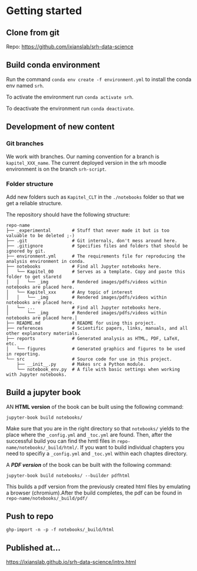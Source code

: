 # Getting started


## Clone from git 

Repo: https://github.com/ixianslab/srh-data-science


## Build conda environment

Run the command `conda env create -f environment.yml` to install the conda env named `srh`.

To activate the environment run `conda activate srh`.

To deactivate the environment run `conda deactivate`.


## Development of new content

### Git branches 
We work with branches. Our naming convention for a branch is `kapitel_XXX_name`. The current deployed version in the srh moodle environment is
on the branch `srh-script`. 

### Folder structure
Add new folders such as `Kapitel_CLT` in the `./notebooks` folder so that we get a reliable structure.

The repository should have the following structure:

    repo-name
    ├── _experimental        # Stuff that never made it but is too valuable to be deleted ;-)   
    ├── .git                 # Git internals, don't mess around here.
    ├── .gitignore           # Specifies files and folders that should be ignored by git.
    ├── environment.yml      # The requirements file for reproducing the analysis environment in conda. 
    ├── notebooks            # Find all Jupyter notebooks here.
    │   └── Kapitel_00       # Serves as a template. Copy and paste this folder to get staretd
    │   │   └── _img         # Rendered images/pdfs/videos within notebooks are placed here.
    │   └── Kapitel_xxx      # Any topic of interest
    │   │   └── _img         # Rendered images/pdfs/videos within notebooks are placed here.
    │   └── ...              # Find all Jupyter notebooks here.
    │       └── _img         # Rendered images/pdfs/videos within notebooks are placed here.│   
    ├── README.md            # README for using this project.
    ├── references           # Scientific papers, links, manuals, and all other explanatory materials.
    ├── reports              # Generated analysis as HTML, PDF, LaTeX, etc.
    │   └── figures          # Generated graphics and figures to be used in reporting.
    └── src                  # Source code for use in this project.
        ├── __init__.py      # Makes src a Python module.
        └── notebook_env.py  # A file with basic settings when working with Jupyter notebooks.
        
## Build a jupyter book

AN **HTML version** of the book can be built using the following command:

`jupyter-book build notebooks/` 

Make sure that you are in the right directory so that `notebooks/` yields to the place where the `_config.yml` and `_toc.yml` are found. 
Then, after the successful build you can find the hmtl files in `repo-name/notebooks/_build/html/`. If you want to build individual chapters you need to specifiy a `_config.yml` and `_toc.yml` within each chaptes directory. 

A ***PDF version*** of the book can be built with the following command:

`jupyter-book build notebooks/ --builder pdfhtml`

This builds a pdf version from the previously created html files by emulating a browser (chromium).After the build completes, the pdf can be found in `repo-name/notebooks/_build/pdf/`
 
## Push to repo
`ghp-import -n -p -f notebooks/_build/html`

## Published at...

https://ixianslab.github.io/srh-data-science/intro.html